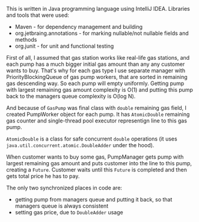 This is written in Java programming language using IntelliJ IDEA. Libraries and tools that were used:
 * Maven - for dependency management and building
 * org.jetbraing.annotations - for marking nullable/not nullable fields and methods
 * org.junit - for unit and functional testing
 
First of all, I assumed that gas station works like real-life gas stations, and each pump has a much bigger initial gas amount than any any customer wants to buy.
That's why for each gas type I use separate manager with PriorityBlockingQueue of gas pump workers, that are sorted in remaining gas descending way.
So each pump will empty uniformly. Getting pump with largest remaining gas amount complexity is O(1) and putting this pump back to the managers queue complexity is O(log N).

And because of `GasPump` was final class with `double` remaining gas field, I created PumpWorker object for each pump. It has `AtomicDouble` remaining gas counter and single-thread pool executor representign line to this gas pump.

`AtomicDouble` is a class for safe concurrent `double` operations (it uses `java.util.concurrent.atomic.DoubleAdder` under the hood).

When customer wants to buy some gas, PumpManager gets pump with largest remaining gas amount and puts customer into the line to this pump, creating a `Future`.
Customer waits until this `Future` is completed and then gets total price he has to pay.

The only two synchronized places in code are:
 * getting pump from managers queue and putting it back, so that managers queue is always consistent
 * setting gas price, due to `DoubleAdder` usage

